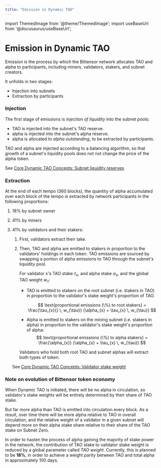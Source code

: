 ```yaml
---
title: "Emission in Dynamic TAO"
---
```

import ThemedImage from '@theme/ThemedImage';
import useBaseUrl from '@docusaurus/useBaseUrl';

# Emission in Dynamic TAO

Emission is the process by which the Bittensor network allocates TAO and alpha to participants, including miners, validators, stakers, and subnet creators.

It unfolds in two stages:

- Injection into subnets
- Extraction by participants

### Injection

The first stage of emissions is *injection of liquidity* into the subnet pools:

- TAO is injected into the subnet's TAO reserve.
- alpha is injected into the subnet's alpha reserve.
- alpha is allocated to *alpha outstanding*, to be extracted by participants.

TAO and alpha are injected according to a balancing algorithm, so that growth of a subnet's liquidity pools does not not change the price of the alpha token.

See [Core Dynamic TAO Concepts: Subnet liquidity reserves](./dtao-guide.md#subnet-liquidity-reserves)

### Extraction

At the end of each tempo (360 blocks), the quantity of alpha accumulated over each block of the tempo is extracted by network participants in the following proportions:

1. 18% by subnet owner
1. 41% by miners
1. 41% by validators and their stakers:
    1. First, validators extract their take.   
    1. Then, TAO and alpha are emitted to stakers in proportion to the validators' holdings in each token. TAO emissions are sourced by swapping a portion of alpha emissions to TAO through the subnet's liquidity pool.

        For validator x's TAO stake $\tau_x$, and alpha stake $\alpha_x$, and the global TAO weight $w_{\tau}$:

        - TAO is emitted to stakers on the root subnet (i.e. stakers in TAO) in proportion to the validator's stake weight's proportion of TAO.

          $$
          \text{proportional emissions (\%) to root stakers} 
          = \frac{\tau_{x}{} \, w_{\tau}}
                 {\alpha_{x} + \tau_{x} \, w_{\tau}}
          $$

        - Alpha is emitted to stakers on the mining subnet (i.e. stakers in alpha) in proportion to the validator's stake weight's proportion of alpha:
          $$
          \text{proportional emissions (\%) to alpha stakers} 
          = \frac{\alpha_{x}}
                 {\alpha_{x} + \tau_{x} \, w_{\tau}}
          $$        

        Validators who hold both root TAO and subnet alphas will extract both types of token.

    See [Core Dynamic TAO Concepts: Validator stake weight](./dtao-guide.md#validator-stake-weight)

### Note on evolution of Bittensor token economy

When Dynamic TAO is initiated, there will be no alpha in circulation, so validator's stake weights will be entirely determined by their share of TAO stake.

But far more alpha than TAO is emitted into circulation every block. As a result, over time there will be more alpha relative to TAO in overall circulation, and the relative weight of a validator in a given subnet will depend more on their alpha stake share relative to their share of the TAO stake on Subnet Zero.

In order to hasten the process of alpha gaining the majority of stake power in the network, the contribution of TAO stake to validator stake weight is reduced by a global parameter called *TAO weight*. Currently, this is planned to be **18%**, in order to achieve a weight parity between TAO and total alpha in approximately 100 days.

<center>
<ThemedImage
alt="Curves"
sources={{
    light: useBaseUrl('/img/docs/dynamic-tao/curves.png'),
    dark: useBaseUrl('/img/docs/dynamic-tao/curves.png'),
  }}
style={{width: 650}}
/>
</center>

<br />